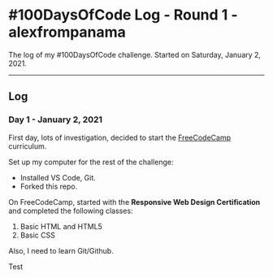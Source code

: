 # #100DaysOfCode Log - Round 1 - alexfrompanama

The log of my #100DaysOfCode challenge. Started on Saturday, January 2, 2021.

---

## Log

### Day 1 - January 2, 2021

First day, lots of investigation, decided to start the [FreeCodeCamp](https://www.freecodecamp.org/) curriculum. 

Set up my computer for the rest of the challenge:

- Installed VS Code, Git.
- Forked this repo.

On FreeCodeCamp, started with the **Responsive Web Design Certification** and completed the following classes:

1. Basic HTML and HTML5
2. Basic CSS

Also, I need to learn Git/Github.

Test